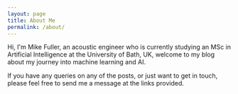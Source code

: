 ```yaml
---
layout: page
title: About Me
permalink: /about/
---
```


Hi, I'm Mike Fuller, an acoustic engineer who is currently studying an MSc in Artificial Intelligence at the University of Bath, UK, welcome to my blog about my journey into machine learning and AI.

If you have any queries on any of the posts, or just want to get in touch, please feel free to send me a message at the links provided. 